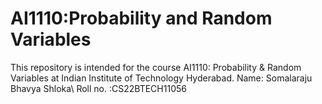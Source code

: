 # AI1110:Probability and Random Variables
This repository is intended for the course AI1110: Probability & Random Variables at Indian Institute of Technology Hyderabad.
Name: Somalaraju Bhavya Shloka\\
Roll no. :CS22BTECH11056
